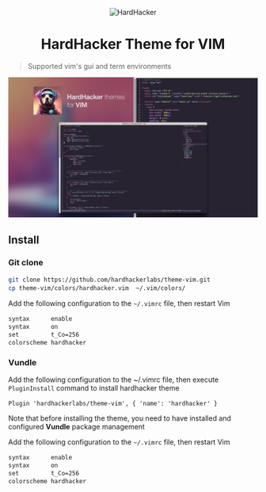 <p align="center">
  <img width="180" src="https://github.com/hardhackerlabs/themes/raw/master/media/logo/logo.png" alt="HardHacker">
</p>

<h1 align="center">
  HardHacker Theme for VIM
</h1>

> Supported vim's gui and term environments

![](./media/preview.jpeg)

## Install

### Git clone

```bash
git clone https://github.com/hardhackerlabs/theme-vim.git
cp theme-vim/colors/hardhacker.vim  ~/.vim/colors/
```

Add the following configuration to the `~/.vimrc` file, then restart Vim

```
syntax      enable
syntax      on
set         t_Co=256
colorscheme hardhacker
```

### Vundle

Add the following configuration to the ~/.vimrc file, then execute `PluginInstall` command to install hardhacker theme

```
Plugin 'hardhackerlabs/theme-vim', { 'name': 'hardhacker' }
```

Note that before installing the theme, you need to have installed and configured **Vundle** package management

Add the following configuration to the `~/.vimrc` file, then restart Vim

```
syntax      enable
syntax      on
set         t_Co=256
colorscheme hardhacker
```
